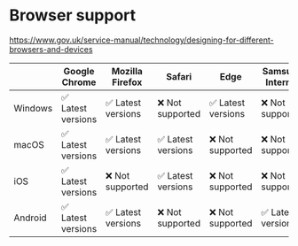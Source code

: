 # Browser support

https://www.gov.uk/service-manual/technology/designing-for-different-browsers-and-devices

|         | Google Chrome     | Mozilla Firefox   | Safari            | Edge              | Samsung Internet   |
| ------- | ----------------- | ----------------- | ----------------- | ----------------- | ------------------ |
| Windows | ✅ Latest versions | ✅ Latest versions | ❌ Not supported   | ✅ Latest versions | ❌ Not supported    |
| macOS   | ✅ Latest versions | ✅ Latest versions | ✅ Latest versions | ❌ Not supported   | ❌ Not supported    |
| iOS     | ✅ Latest versions | ❌ Not supported   | ✅ Latest versions | ❌ Not supported   | ❌ Not supported    |
| Android | ✅ Latest versions | ✅ Latest versions | ❌ Not supported   | ❌ Not supported   | ✅ Latest versions  |

